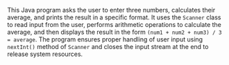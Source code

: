 This Java program asks the user to enter three numbers, calculates their average, and prints the result in a specific format. It uses the `Scanner` class to read input from the user, performs arithmetic operations to calculate the average, and then displays the result in the form `(num1 + num2 + num3) / 3 = average`. The program ensures proper handling of user input using `nextInt()` method of `Scanner` and closes the input stream at the end to release system resources.
